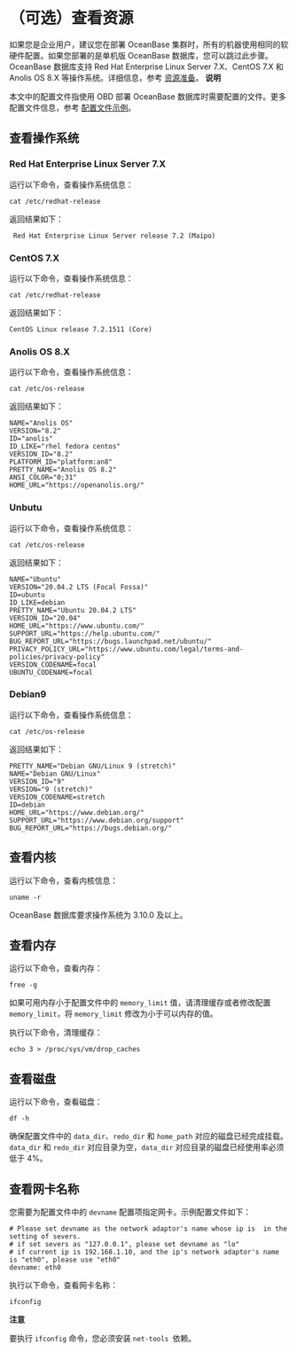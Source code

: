 （可选）查看资源 
=============================



如果您是企业用户，建议您在部署 OceanBase 集群时，所有的机器使用相同的软硬件配置。如果您部署的是单机版 OceanBase 数据库，您可以跳过此步骤。OceanBase 数据库支持 Red Hat Enterprise Linux Server 7.X、CentOS 7.X 和 Anolis OS 8.X 等操作系统。详细信息，参考 [资源准备](../4.installation-and-deployment/3.resource-preparation.md)。
**说明**



本文中的配置文件指使用 OBD 部署 OceanBase 数据库时需要配置的文件。更多配置文件信息，参考 [配置文件示例](https://github.com/oceanbase/obdeploy/tree/master/example)。

查看操作系统 
---------------------------

### Red Hat Enterprise Linux Server 7.X 

运行以下命令，查看操作系统信息：

```unknow
cat /etc/redhat-release
```



返回结果如下：

```unknow
 Red Hat Enterprise Linux Server release 7.2 (Maipo)
```



### CentOS 7.X 

运行以下命令，查看操作系统信息：

```unknow
cat /etc/redhat-release
```



返回结果如下：

```unknow
CentOS Linux release 7.2.1511 (Core)
```



### Anolis OS 8.X 

运行以下命令，查看操作系统信息：

```unknow
cat /etc/os-release
```



返回结果如下：

```unknow
NAME="Anolis OS"
VERSION="8.2"
ID="anolis"
ID_LIKE="rhel fedora centos"
VERSION_ID="8.2"
PLATFORM_ID="platform:an8"
PRETTY_NAME="Anolis OS 8.2"
ANSI_COLOR="0;31"
HOME_URL="https://openanolis.org/"
```



### Unbutu 

运行以下命令，查看操作系统信息：

```unknow
cat /etc/os-release
```



返回结果如下：

```unknow
NAME="Ubuntu"
VERSION="20.04.2 LTS (Focal Fossa)"
ID=ubuntu
ID_LIKE=debian
PRETTY_NAME="Ubuntu 20.04.2 LTS"
VERSION_ID="20.04"
HOME_URL="https://www.ubuntu.com/"
SUPPORT_URL="https://help.ubuntu.com/"
BUG_REPORT_URL="https://bugs.launchpad.net/ubuntu/"
PRIVACY_POLICY_URL="https://www.ubuntu.com/legal/terms-and-policies/privacy-policy"
VERSION_CODENAME=focal
UBUNTU_CODENAME=focal
```



### Debian9 

运行以下命令，查看操作系统信息：

```unknow
cat /etc/os-release
```



返回结果如下：

```unknow
PRETTY_NAME="Debian GNU/Linux 9 (stretch)"
NAME="Debian GNU/Linux"
VERSION_ID="9"
VERSION="9 (stretch)"
VERSION_CODENAME=stretch
ID=debian
HOME_URL="https://www.debian.org/"
SUPPORT_URL="https://www.debian.org/support"
BUG_REPORT_URL="https://bugs.debian.org/"
```



查看内核 
-------------------------

运行以下命令，查看内核信息：

```unknow
uname -r 
```



OceanBase 数据库要求操作系统为 3.10.0 及以上。

查看内存 
-------------------------

运行以下命令，查看内存：

```unknow
free -g
```



如果可用内存小于配置文件中的 `memory_limit` 值，请清理缓存或者修改配置 `memory_limit`，将 `memory_limit` 修改为小于可以内存的值。

执行以下命令，清理缓存：

```unknow
echo 3 > /proc/sys/vm/drop_caches
```



查看磁盘 
-------------------------

运行以下命令，查看磁盘：

```unknow
df -h
```



确保配置文件中的 `data_dir`、`redo_dir` 和 `home_path` 对应的磁盘已经完成挂载。`data_dir` 和 `redo_dir` 对应目录为空，`data_dir` 对应目录的磁盘已经使用率必须低于 4%。

查看网卡名称 
---------------------------

您需要为配置文件中的 `devname` 配置项指定网卡。示例配置文件如下：

```unknow
# Please set devname as the network adaptor's name whose ip is  in the setting of severs.
# if set severs as "127.0.0.1", please set devname as "lo"
# if current ip is 192.168.1.10, and the ip's network adaptor's name is "eth0", please use "eth0"
devname: eth0
```



执行以下命令，查看网卡名称：

```unknow
ifconfig
```


**注意**



要执行 `ifconfig` 命令，您必须安装 `net-tools `依赖。























